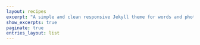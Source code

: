 ```yaml
---
layout: recipes
excerpt: "A simple and clean responsive Jekyll theme for words and photos."
show_excerpts: true
paginate: true
entries_layout: list
---
```

